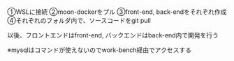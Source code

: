 ##

①WSLに接続
②moon-dockerをプル
③front-end, back-endをそれぞれ作成
④それぞれのフォルダ内で、ソースコードをgit pull

以後、フロントエンドはfront-end, バックエンドはback-end内で開発を行う

※mysqlはコマンドが使えないのでwork-bench経由でアクセスする
